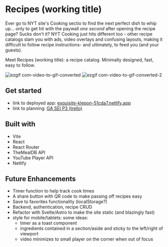 # Recipes (working title)
Ever go to NYT site's Cooking sectio to find the next perfect dish to whip up... only to get hit with the paywall *one second* after opening the recipe page? Sucks don't it? NYT Cooking just hits different too - other recipe catalogs slam you with ads, video overlays and confusing layouts, making it difficult to follow recipe instructions- and ultimately, to feed you (and your guests). 

Meet Recipes (working title): a recipe catalog. Minimally designed, fast, easy to follow. 

![ezgif com-video-to-gif-converted](https://github.com/jeffmancilla/recipes/assets/54294370/dc5de32d-9a27-49cb-a534-c5925ef04406)
![ezgif com-video-to-gif-converted-2](https://github.com/jeffmancilla/recipes/assets/54294370/ec9784e8-a35f-4b2d-9919-34964cb04b09)

## Get started
- link to deployed app: [exquisite-klepon-51cda7.netlify.app](https://exquisite-klepon-51cda7.netlify.app)
- link to planning: [GA SEI P3 (trello)](https://trello.com/b/6KS7PoeZ/ga-sei-p3)

## Built with
- Vite
- React
- React Router
- TheMealDB API
- YouTube Player API
- Netlify

## Future Enhancements
- Timer function to help track cook times
- A share button with QR code to make passing off recipes easy
- Save to favorites functionality (localStorage?)
- Backend, authentication, recipe CRUD
- Refactor with Svelte/Astro to make the site static (and blazingly fast)
- style for mobile/tablets: some ideas:
  - timer as a toast component
  - ingredients contained in a section/aside and sticky to the left/right of viewport
  - video minimizes to small player on the corner when out of focus
